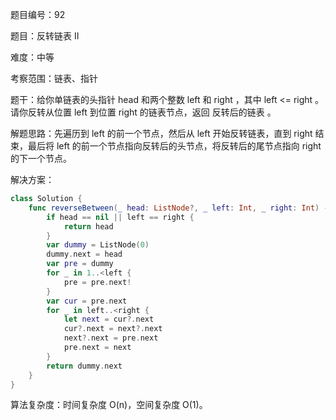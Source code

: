 题目编号：92

题目：反转链表 II

难度：中等

考察范围：链表、指针

题干：给你单链表的头指针 head 和两个整数 left 和 right ，其中 left <= right 。请你反转从位置 left 到位置 right 的链表节点，返回 反转后的链表 。

解题思路：先遍历到 left 的前一个节点，然后从 left 开始反转链表，直到 right 结束，最后将 left 的前一个节点指向反转后的头节点，将反转后的尾节点指向 right 的下一个节点。

解决方案：

```swift
class Solution {
    func reverseBetween(_ head: ListNode?, _ left: Int, _ right: Int) -> ListNode? {
        if head == nil || left == right {
            return head
        }
        var dummy = ListNode(0)
        dummy.next = head
        var pre = dummy
        for _ in 1..<left {
            pre = pre.next!
        }
        var cur = pre.next
        for _ in left..<right {
            let next = cur?.next
            cur?.next = next?.next
            next?.next = pre.next
            pre.next = next
        }
        return dummy.next
    }
}
```

算法复杂度：时间复杂度 O(n)，空间复杂度 O(1)。